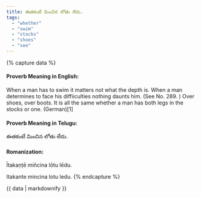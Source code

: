 ```yaml
---
title: ఈతకంటే మించిన లోతు లేదు.
tags:
  - "whether"
  - "swim"
  - "stocks"
  - "shoes"
  - "see"
---
```


{% capture data %}
#### Proverb Meaning in English:
When a man has to swim it matters not what the depth is.
When a man determines to face his diffiiculties nothing daunts him.
(See No. 289. )
Over shoes, over boots.
It is all the same whether a man has both legs in the stocks or one. (German)[1]

#### Proverb Meaning in Telugu:
ఈతకంటే మించిన లోతు లేదు.

#### Romanization:
Ītakaṇṭē min̄cina lōtu lēdu.

Itakante mincina lotu ledu.
{% endcapture %}

{{ data | markdownify }}

